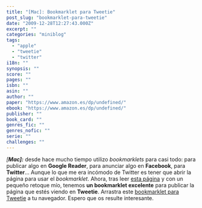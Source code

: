 ```yaml
---
title: "[Mac]: Bookmarklet para Tweetie"
post_slug: "bookmarklet-para-tweetie"
date: "2009-12-28T12:27:43.000Z"
excerpt: ""
categories: "miniblog"
tags: 
  - "apple"
  - "tweetie"
  - "twitter"
i18n: ""
synopsis: ""
score: ""
pages: ""
isbn: ""
asin: ""
author: ""
paper: "https://www.amazon.es/dp/undefined/"
ebook: "https://www.amazon.es/dp/undefined/"
publisher: ""
book_card: ""
genres_fic: ""
genres_nofic: ""
serie: ""
challenges: ""
---
```


_\[**Mac\]:**_ desde hace mucho tiempo utilizo _bookmarklets_ para casi todo: para publicar algo en **Google Reader**, para anunciar algo en **Facebook**, para **Twitter**... Aunque lo que me era incómodo de Twitter es tener que abrir la página para usar el _bookmarklet_. Ahora, tras leer [esta página](http://www.atebits.com/tweetie-mac/more/) y con un pequeño retoque mío, tenemos **un bookmarklet excelente** para publicar la página que estés viendo en **Tweetie**. Arrastra este [bookmarklet para Tweetie](javascript:window.location='tweetie:'+document.title+':\%20'+window.location) a tu navegador. Espero que os resulte interesante.
